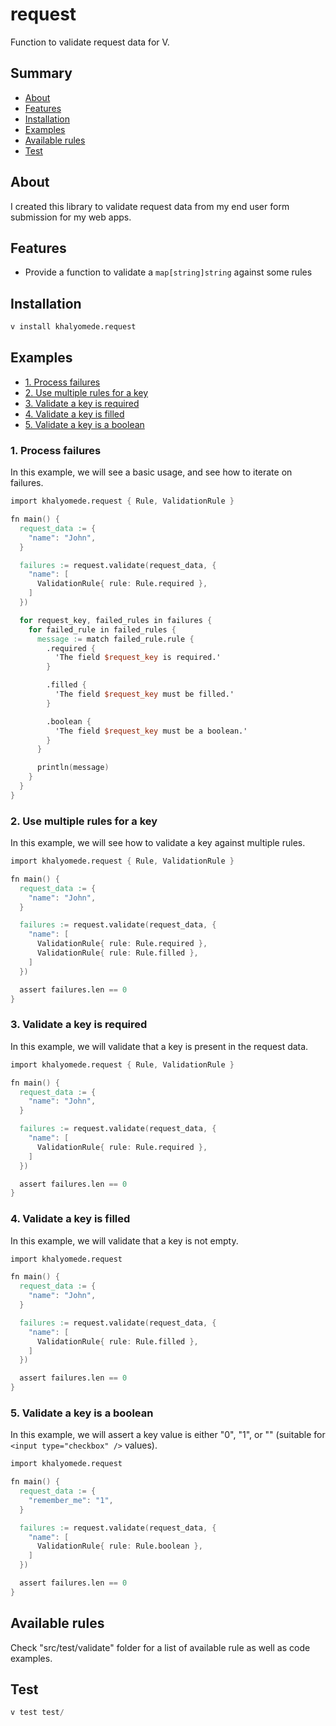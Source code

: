 # request

Function to validate request data for V.

## Summary

- [About](#about)
- [Features](#features)
- [Installation](#installation)
- [Examples](#examples)
- [Available rules](#available-rules)
- [Test](#test)

## About

I created this library to validate request data from my end user form submission for my web apps.

## Features

- Provide a function to validate a `map[string]string` against some rules

## Installation

```v
v install khalyomede.request
```

## Examples

- [1. Process failures](#1-process-failures)
- [2. Use multiple rules for a key](#2-use-multiple-rules-for-a-key)
- [3. Validate a key is required](#3-validate-a-key-is-required)
- [4. Validate a key is filled](#4-validate-a-key-is-filled)
- [5. Validate a key is a boolean](#5-validate-a-key-is-a-boolean)

### 1. Process failures

In this example, we will see a basic usage, and see how to iterate on failures.

```v
import khalyomede.request { Rule, ValidationRule }

fn main() {
  request_data := {
    "name": "John",
  }

  failures := request.validate(request_data, {
    "name": [
      ValidationRule{ rule: Rule.required },
    ]
  })

  for request_key, failed_rules in failures {
    for failed_rule in failed_rules {
      message := match failed_rule.rule {
        .required {
          'The field $request_key is required.'
        }

        .filled {
          'The field $request_key must be filled.'
        }

        .boolean {
          'The field $request_key must be a boolean.'
        }
      }

      println(message)
    }
  }
}
```

### 2. Use multiple rules for a key

In this example, we will see how to validate a key against multiple rules.

```v
import khalyomede.request { Rule, ValidationRule }

fn main() {
  request_data := {
    "name": "John",
  }

  failures := request.validate(request_data, {
    "name": [
      ValidationRule{ rule: Rule.required },
      ValidationRule{ rule: Rule.filled },
    ]
  })

  assert failures.len == 0
}
```

### 3. Validate a key is required

In this example, we will validate that a key is present in the request data.

```v
import khalyomede.request { Rule, ValidationRule }

fn main() {
  request_data := {
    "name": "John",
  }

  failures := request.validate(request_data, {
    "name": [
      ValidationRule{ rule: Rule.required },
    ]
  })

  assert failures.len == 0
}
```

### 4. Validate a key is filled

In this example, we will validate that a key is not empty.

```v
import khalyomede.request

fn main() {
  request_data := {
    "name": "John",
  }

  failures := request.validate(request_data, {
    "name": [
      ValidationRule{ rule: Rule.filled },
    ]
  })

  assert failures.len == 0
}
```


### 5. Validate a key is a boolean

In this example, we will assert a key value is either "0", "1", or "" (suitable for `<input type="checkbox" />` values).

```v
import khalyomede.request

fn main() {
  request_data := {
    "remember_me": "1",
  }

  failures := request.validate(request_data, {
    "name": [
      ValidationRule{ rule: Rule.boolean },
    ]
  })

  assert failures.len == 0
}
```

## Available rules

Check "src/test/validate" folder for a list of available rule as well as code examples.

## Test

```v
v test test/
```
